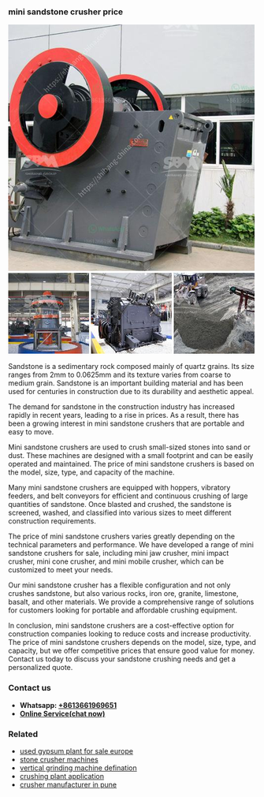 <h3>mini sandstone crusher price</h3><img src='1708587084.jpg' alt=''><p>Sandstone is a sedimentary rock composed mainly of quartz grains. Its size ranges from 2mm to 0.0625mm and its texture varies from coarse to medium grain. Sandstone is an important building material and has been used for centuries in construction due to its durability and aesthetic appeal.</p><p>The demand for sandstone in the construction industry has increased rapidly in recent years, leading to a rise in prices. As a result, there has been a growing interest in mini sandstone crushers that are portable and easy to move.</p><p>Mini sandstone crushers are used to crush small-sized stones into sand or dust. These machines are designed with a small footprint and can be easily operated and maintained. The price of mini sandstone crushers is based on the model, size, type, and capacity of the machine.</p><p>Many mini sandstone crushers are equipped with hoppers, vibratory feeders, and belt conveyors for efficient and continuous crushing of large quantities of sandstone. Once blasted and crushed, the sandstone is screened, washed, and classified into various sizes to meet different construction requirements.</p><p>The price of mini sandstone crushers varies greatly depending on the technical parameters and performance. We have developed a range of mini sandstone crushers for sale, including mini jaw crusher, mini impact crusher, mini cone crusher, and mini mobile crusher, which can be customized to meet your needs.</p><p>Our mini sandstone crusher has a flexible configuration and not only crushes sandstone, but also various rocks, iron ore, granite, limestone, basalt, and other materials. We provide a comprehensive range of solutions for customers looking for portable and affordable crushing equipment.</p><p>In conclusion, mini sandstone crushers are a cost-effective option for construction companies looking to reduce costs and increase productivity. The price of mini sandstone crushers depends on the model, size, type, and capacity, but we offer competitive prices that ensure good value for money. Contact us today to discuss your sandstone crushing needs and get a personalized quote.</p><h3>Contact us</h3><ul><li><strong>Whatsapp:&nbsp;<a href="https://wa.me/8613661969651">+8613661969651</a></strong></li><li><a href="https://swt.shibang-china.com/?git&amp;zhl&amp;mini sandstone crusher price"><strong>Online Service(chat now)</strong></a></li></ul><h3>Related</h3><ul><li><a href='used gypsum plant for sale europe.md'>used gypsum plant for sale europe</a></li><li><a href='stone crusher machines.md'>stone crusher machines</a></li><li><a href='vertical grinding machine defination.md'>vertical grinding machine defination</a></li><li><a href='crushing plant application.md'>crushing plant application</a></li><li><a href='crusher manufacturer in pune.md'>crusher manufacturer in pune</a></li></ul>